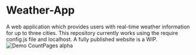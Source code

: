 # Weather-App
A web application which provides users with real-time weather information for up to three cities. This repository currently works using the require config.js file and localhost. A fully published website is a WIP. 
![Demo CountPages alpha](https://media.giphy.com/media/gHcs5gabZRDwS5Z5Zu/giphy.gif)
